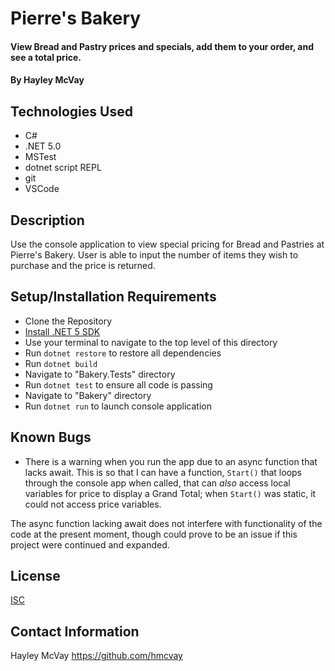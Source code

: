 # Pierre's Bakery

#### View Bread and Pastry prices and specials, add them to your order, and see a total price.

#### By Hayley McVay

## Technologies Used

- C#
- .NET 5.0
- MSTest
- dotnet script REPL
- git
- VSCode

## Description

Use the console application to view special pricing for Bread and Pastries at Pierre's Bakery. User is able to input the number of items they wish to purchase and the price is returned.

## Setup/Installation Requirements

- Clone the Repository
- [Install .NET 5 SDK](https://dotnet.microsoft.com/en-us/download/dotnet/thank-you/sdk-5.0.401-macos-x64-installer)
- Use your terminal to navigate to the top level of this directory
- Run `dotnet restore` to restore all dependencies
- Run `dotnet build`
- Navigate to "Bakery.Tests" directory
- Run `dotnet test` to ensure all code is passing
- Navigate to "Bakery" directory
- Run `dotnet run` to launch console application

## Known Bugs

- There is a warning when you run the app due to an async function that lacks await. This is so that I can have a function, `Start()` that loops through the console app when called, that can *also* access local variables for price to display a Grand Total; when `Start()` was static, it could not access price variables.

The async function lacking await does not interfere with functionality of the code at the present moment, though could prove to be an issue if this project were continued and expanded.

## License

[ISC](https://opensource.org/licenses/ISC)

## Contact Information

Hayley McVay 
https://github.com/hmcvay